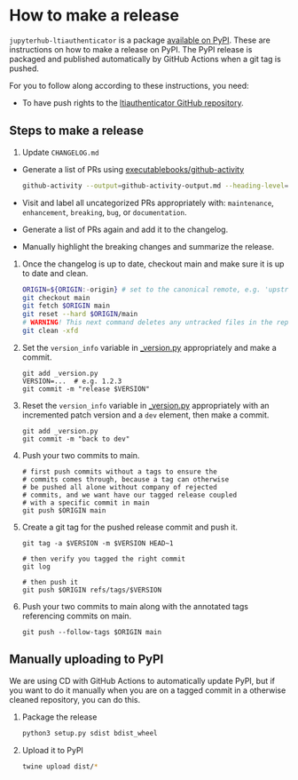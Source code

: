 # How to make a release

`jupyterhub-ltiauthenticator` is a package [available on PyPI](https://pypi.org/project/jupyterhub-ltiauthenticator/). These are instructions on how to make a release on PyPI. The PyPI release is packaged and published automatically by GitHub Actions when a git tag is pushed.

For you to follow along according to these instructions, you need:

- To have push rights to the [ltiauthenticator GitHub repository](https://github.com/jupyterhub/ltiauthenticator).

## Steps to make a release

1. Update `CHANGELOG.md`

- Generate a list of PRs using [executablebooks/github-activity](https://github.com/executablebooks/github-activity)

  ```bash
  github-activity --output=github-activity-output.md --heading-level=3 jupyterhub/ltiauthenticator
  ```

- Visit and label all uncategorized PRs appropriately with: `maintenance`, `enhancement`, `breaking`, `bug`, or `documentation`.
- Generate a list of PRs again and add it to the changelog.
- Manually highlight the breaking changes and summarize the release.

1. Once the changelog is up to date, checkout main and make sure it is up to date and clean.

   ```bash
   ORIGIN=${ORIGIN:-origin} # set to the canonical remote, e.g. 'upstream' if 'origin' is not the official repo
   git checkout main
   git fetch $ORIGIN main
   git reset --hard $ORIGIN/main
   # WARNING! This next command deletes any untracked files in the repo
   git clean -xfd
   ```

1. Set the `version_info` variable in [\_version.py](_version.py) appropriately
   and make a commit.

   ```
   git add _version.py
   VERSION=...  # e.g. 1.2.3
   git commit -m "release $VERSION"
   ```

1. Reset the `version_info` variable in
   [\_version.py](_version.py) appropriately with an incremented
   patch version and a `dev` element, then make a commit.

   ```
   git add _version.py
   git commit -m "back to dev"
   ```

1. Push your two commits to main.

   ```shell
   # first push commits without a tags to ensure the
   # commits comes through, because a tag can otherwise
   # be pushed all alone without company of rejected
   # commits, and we want have our tagged release coupled
   # with a specific commit in main
   git push $ORIGIN main
   ```

1. Create a git tag for the pushed release commit and push it.

   ```shell
   git tag -a $VERSION -m $VERSION HEAD~1

   # then verify you tagged the right commit
   git log

   # then push it
   git push $ORIGIN refs/tags/$VERSION
   ```

1. Push your two commits to main along with the annotated tags referencing
   commits on main.

   ```
   git push --follow-tags $ORIGIN main
   ```

## Manually uploading to PyPI

We are using CD with GitHub Actions to automatically update PyPI, but if you want to do it manually when you are on a tagged commit in a otherwise cleaned repository, you can do this.

1. Package the release

   ```bash
   python3 setup.py sdist bdist_wheel
   ```

1. Upload it to PyPI

   ```bash
   twine upload dist/*
   ```

